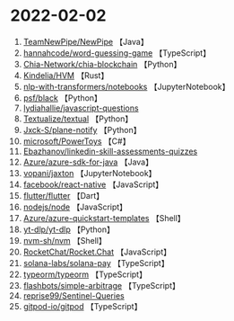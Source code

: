 # 2022-02-02

1. [TeamNewPipe/NewPipe](https://github.com/TeamNewPipe/NewPipe) 【Java】
2. [hannahcode/word-guessing-game](https://github.com/hannahcode/word-guessing-game) 【TypeScript】
3. [Chia-Network/chia-blockchain](https://github.com/Chia-Network/chia-blockchain) 【Python】
4. [Kindelia/HVM](https://github.com/Kindelia/HVM) 【Rust】
5. [nlp-with-transformers/notebooks](https://github.com/nlp-with-transformers/notebooks) 【JupyterNotebook】
6. [psf/black](https://github.com/psf/black) 【Python】
7. [lydiahallie/javascript-questions](https://github.com/lydiahallie/javascript-questions) 
8. [Textualize/textual](https://github.com/Textualize/textual) 【Python】
9. [Jxck-S/plane-notify](https://github.com/Jxck-S/plane-notify) 【Python】
10. [microsoft/PowerToys](https://github.com/microsoft/PowerToys) 【C#】
11. [Ebazhanov/linkedin-skill-assessments-quizzes](https://github.com/Ebazhanov/linkedin-skill-assessments-quizzes) 
12. [Azure/azure-sdk-for-java](https://github.com/Azure/azure-sdk-for-java) 【Java】
13. [vopani/jaxton](https://github.com/vopani/jaxton) 【JupyterNotebook】
14. [facebook/react-native](https://github.com/facebook/react-native) 【JavaScript】
15. [flutter/flutter](https://github.com/flutter/flutter) 【Dart】
16. [nodejs/node](https://github.com/nodejs/node) 【JavaScript】
17. [Azure/azure-quickstart-templates](https://github.com/Azure/azure-quickstart-templates) 【Shell】
18. [yt-dlp/yt-dlp](https://github.com/yt-dlp/yt-dlp) 【Python】
19. [nvm-sh/nvm](https://github.com/nvm-sh/nvm) 【Shell】
20. [RocketChat/Rocket.Chat](https://github.com/RocketChat/Rocket.Chat) 【JavaScript】
21. [solana-labs/solana-pay](https://github.com/solana-labs/solana-pay) 【TypeScript】
22. [typeorm/typeorm](https://github.com/typeorm/typeorm) 【TypeScript】
23. [flashbots/simple-arbitrage](https://github.com/flashbots/simple-arbitrage) 【TypeScript】
24. [reprise99/Sentinel-Queries](https://github.com/reprise99/Sentinel-Queries) 
25. [gitpod-io/gitpod](https://github.com/gitpod-io/gitpod) 【TypeScript】
